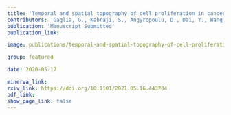 ```yaml
---
title: 'Temporal and spatial topography of cell proliferation in cancer.'
contributors: 'Gaglia, G., Kabraji, S., Angyropoulu, D., Dai, Y., Wang, S., Bergholz, J., Coy, S., Lin, J.-R., ... Santagata, P. (2021).'
publication: 'Manuscript Submitted'
publication_link:

image: publications/temporal-and-spatial-topography-of-cell-proliferation-in-cancer.PNG

group: featured

date: 2020-05-17

minerva_link:
rxiv_link: https://doi.org/10.1101/2021.05.16.443704
pdf_link:
show_page_link: false
---
```

